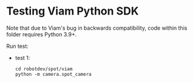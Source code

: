 # Testing Viam Python SDK

Note that due to Viam's bug in backwards compatibility,
code within this folder requires Python 3.9+.

Run test:

- test 1:

    ```
    cd robotdev/spot/viam
    python -m camera.spot_camera
    ```
